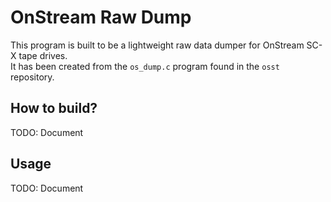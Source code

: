 # OnStream Raw Dump
This program is built to be a lightweight raw data dumper for OnStream SC-X tape drives.  
It has been created from the `os_dump.c` program found in the `osst` repository.  

## How to build?
TODO: Document  

## Usage
TODO: Document  